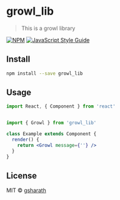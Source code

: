 # growl_lib

> This is a growl library

[![NPM](https://img.shields.io/npm/v/growl_lib.svg)](https://www.npmjs.com/package/growl_lib) [![JavaScript Style Guide](https://img.shields.io/badge/code_style-standard-brightgreen.svg)](https://standardjs.com)

## Install

```bash
npm install --save growl_lib
```

## Usage

```jsx
import React, { Component } from 'react'


import { Growl } from 'growl_lib'

class Example extends Component {
  render() {
    return <Growl message={''} />
  }
}
```

## License

MIT © [gsharath](https://github.com/gsharath)
